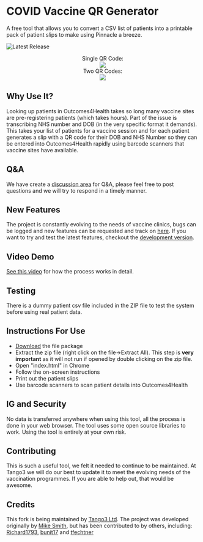# COVID Vaccine QR Generator

A free tool that allows you to convert a CSV list of patients into a printable pack of patient slips to make using Pinnacle a breeze.

![Latest Release](https://img.shields.io/github/release/tango-3/COVIDVaccinePatientSlips)
<p align="center">
 Single QR Code:<br>
<a href="https://github.com/tango-3/COVIDVaccinePatientSlips/releases"><img src="https://github.com/tango-3/COVIDVaccinePatientSlips/blob/ec479a73d3edcb8f449b9caae20610f5ed4949e6/img/downloadlatest.png?raw=true"></a>
<br>
 Two QR Codes:<br>
<a href="https://github.com/tango-3/COVIDVaccinePatientSlips/archive/refs/tags/1.1.zip"><img src="https://github.com/tango-3/COVIDVaccinePatientSlips/blob/ec479a73d3edcb8f449b9caae20610f5ed4949e6/img/downloadolder.png?raw=true"></a>
</p>

## Why Use It?

Looking up patients in Outcomes4Health takes so long many vaccine sites are pre-registering patients (which takes hours). Part of the issue is transcribing NHS number and DOB (in the very specific format it demands). This takes your list of patients for a vaccine session and for each patient generates a slip with a QR code for their DOB and NHS Number so they can be entered into Outcomes4Health rapidly using barcode scanners that vaccine sites have available.


## Q&A
We have create a [discussion area](https://github.com/tango-3/COVIDVaccinePatientSlips/discussions) for Q&A, please feel free to post questions and we will try to respond in a timely manner.
## New Features

The project is constantly evolving to the needs of vaccine clinics, bugs can be logged and new features can be requested and track on [here](https://github.com/tango-3/COVIDVaccinePatientSlips/issues). If you want to try and test the latest features, checkout the [development version](https://github.com//tango-3/COVIDVaccinePatientSlips/tree/dev).

## Video Demo

[See this video](https://www.youtube.com/watch?v=pA-5K7eZB7Q) for how the process works in detail.

## Testing

There is a dummy patient csv file included in the ZIP file to test the system before using real patient data.

## Instructions For Use

- [Download](https://github.com//tango-3/COVIDVaccinePatientSlips/releases) the file package
- Extract the zip file (right click on the file->Extract All). This step is **very important** as it will not run if opened by double clicking on the zip file.
- Open "index.html" in Chrome
- Follow the on-screen instructions
- Print out the patient slips
- Use barcode scanners to scan patient details into Outcomes4Health

## IG and Security

No data is transferred anywhere when using this tool, all the process is done in your web browser. The tool uses some open source libraries to work. Using the tool is entirely at your own risk.

## Contributing
This is such a useful tool, we felt it needed to continue to be maintained. At Tango3 we will do our best to update it to meet the evolving needs of the vaccination programmes.  If you are able to help out, that would be awesome.
## Credits
This fork is being maintained by [Tango3 Ltd](https://tango3.co.uk). The project was developed originally by [Mike Smith](https://github.com/DrMikeyS), but has been contributed to by others, including: [Richard1793](https://github.com/Richard1793), [bunit17](https://github.com/bunit17) and [tfechtner](https://github.com/tfechtner)
